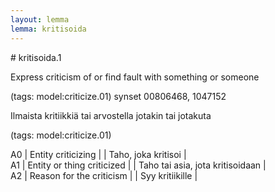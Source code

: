 ```yaml
---
layout: lemma
lemma: kritisoida
---
```


<div class="sense">
# <span class="sensename">kritisoida.1</span>

<span class="description">Express criticism of or find fault with something or someone</span>

(tags: model:criticize.01) synset 00806468, 1047152

<span class="description">Ilmaista kritiikkiä tai arvostella jotakin tai jotakuta</span>

(tags: model:criticize.01)

A0 | Entity criticizing |   | Taho, joka kritisoi |  
A1 | Entity or thing criticized |   | Taho tai asia, jota kritisoidaan |  
A2 | Reason for the criticism |   | Syy kritiikille |  

</div>

